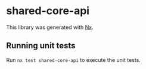# shared-core-api

This library was generated with [Nx](https://nx.dev).

## Running unit tests

Run `nx test shared-core-api` to execute the unit tests.
